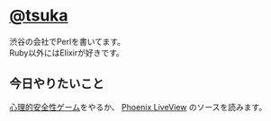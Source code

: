 # [@tsuka](https://twitter.com/tsuka)

渋谷の会社でPerlを書いてます。  
Ruby以外にはElixirが好きです。

## 今日やりたいこと

[心理的安全性ゲーム](https://games.yattom.jp/safety)をやるか、
[Phoenix LiveView](https://github.com/phoenixframework/phoenix_live_view) のソースを読みます。
